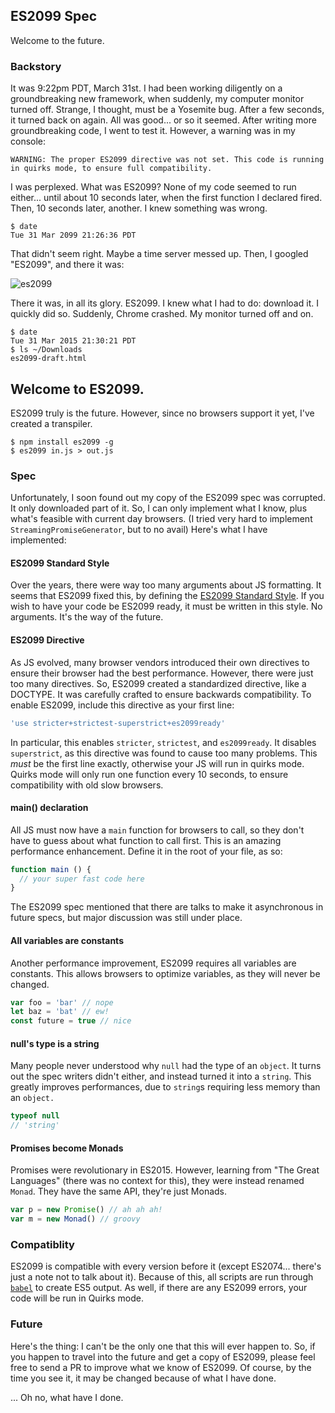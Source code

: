 ## ES2099 Spec

Welcome to the future.

### Backstory

It was 9:22pm PDT, March 31st. I had been working diligently on a groundbreaking new framework, when suddenly, my computer monitor turned off. Strange, I thought, must be a Yosemite bug. After a few seconds, it turned back on again. All was good... or so it seemed. After writing more groundbreaking code, I went to test it. However, a warning was in my console:

```
WARNING: The proper ES2099 directive was not set. This code is running in quirks mode, to ensure full compatibility.
```

I was perplexed. What was ES2099? None of my code seemed to run either... until about 10 seconds later, when the first function I declared fired. Then, 10 seconds later, another. I knew something was wrong. 

```
$ date
Tue 31 Mar 2099 21:26:36 PDT
```

That didn't seem right. Maybe a time server messed up. Then, I googled "ES2099", and there it was:

![es2099](http://f.cl.ly/items/3o3y3L3E2R23330o0K1p/Image%202015-03-31%20at%209.34.38%20PM.png)

There it was, in all its glory. ES2099. I knew what I had to do: download it. I quickly did so. Suddenly, Chrome crashed. My monitor turned off and on.

```
$ date
Tue 31 Mar 2015 21:30:21 PDT
$ ls ~/Downloads
es2099-draft.html
```

## Welcome to ES2099.

ES2099 truly is the future. However, since no browsers support it yet, I've created a transpiler.

```
$ npm install es2099 -g
$ es2099 in.js > out.js
```

### Spec

Unfortunately, I soon found out my copy of the ES2099 spec was corrupted. It only downloaded part of it. So, I can only implement what I know, plus what's feasible with current day browsers. (I tried very hard to implement `StreamingPromiseGenerator`, but to no avail) Here's what I have implemented:

#### ES2099 Standard Style

Over the years, there were way too many arguments about JS formatting. It seems that ES2099 fixed this, by defining the [ES2099 Standard Style](https://github.com/feross/standard). If you wish to have your code be ES2099 ready, it must be written in this style. No arguments. It's the way of the future.

#### ES2099 Directive

As JS evolved, many browser vendors introduced their own directives to ensure their browser had the best performance. However, there were just too many directives. So, ES2099 created a standardized directive, like a DOCTYPE. It was carefully crafted to ensure backwards compatibility. To enable ES2099, include this directive as your first line:

```js
'use stricter+strictest-superstrict+es2099ready'
```

In particular, this enables `stricter`, `strictest`, and `es2099ready`. It disables `superstrict`, as this directive was found to cause too many problems. This *must* be the first line exactly, otherwise your JS will run in quirks mode. Quirks mode will only run one function every 10 seconds, to ensure compatibility with old slow browsers.

#### main() declaration

All JS must now have a `main` function for browsers to call, so they don't have to guess about what function to call first. This is an amazing performance enhancement. Define it in the root of your file, as so:

```js
function main () {
  // your super fast code here
}
```

The ES2099 spec mentioned that there are talks to make it asynchronous in future specs, but major discussion was still under place.

#### All variables are constants

Another performance improvement, ES2099 requires all variables are constants. This allows browsers to optimize variables, as they will never be changed.

```js
var foo = 'bar' // nope
let baz = 'bat' // ew!
const future = true // nice
```

#### null's type is a string

Many people never understood why `null` had the type of an `object`. It turns out the spec writers didn't either, and instead turned it into a `string`. This greatly improves performances, due to `string`s requiring less memory than an `object.`

```js
typeof null
// 'string'
```

#### Promises become Monads

Promises were revolutionary in ES2015. However, learning from "The Great Languages" (there was no context for this), they were instead renamed `Monad`. They have the same API, they're just Monads.

```js
var p = new Promise() // ah ah ah!
var m = new Monad() // groovy
```

### Compatiblity

ES2099 is compatible with every version before it (except ES2074... there's just a note not to talk about it). Because of this, all scripts are run through [`babel`](https://github.com/babel/babel) to create ES5 output. As well, if there are any ES2099 errors, your code will be run in Quirks mode.

### Future

Here's the thing: I can't be the only one that this will ever happen to. So, if you happen to travel into the future and get a copy of ES2099, please feel free to send a PR to improve what we know of ES2099. Of course, by the time you see it, it may be changed because of what I have done.

... Oh no, what have I done.
